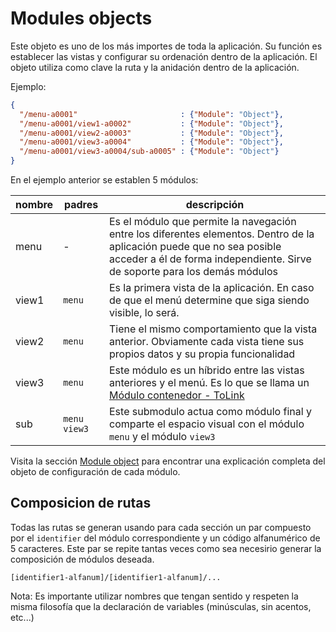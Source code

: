 # Modules objects

Este objeto es uno de los más importes de toda la aplicación. Su función es establecer las vistas y configurar su ordenación dentro de la aplicación. El objeto utiliza como clave la ruta y la anidación dentro de la aplicación.

Ejemplo:
```json
{
  "/menu-a0001"                       : {"Module": "Object"},
  "/menu-a0001/view1-a0002"           : {"Module": "Object"},
  "/menu-a0001/view2-a0003"           : {"Module": "Object"},
  "/menu-a0001/view3-a0004"           : {"Module": "Object"},
  "/menu-a0001/view3-a0004/sub-a0005" : {"Module": "Object"}
}
```

En el ejemplo anterior se establen 5 módulos:

| nombre | padres      | descripción |
| ------ | ----------- | ----------- |
| menu   | -           | Es el módulo que permite la navegación entre los diferentes elementos. Dentro de la aplicación puede que no sea posible acceder a él de forma independiente. Sirve de soporte para los demás módulos |
| view1  | `menu`        | Es la primera vista de la aplicación. En caso de que el menú determine que siga siendo visible, lo será. |
| view2  | `menu`        | Tiene el mismo comportamiento que la vista anterior. Obviamente cada vista tiene sus propios datos y su propia funcionalidad |
| view3  | `menu`        | Este módulo es un híbrido entre las vistas anteriores y el menú. Es lo que se llama un [Módulo contenedor - ToLink]() |
| sub    | `menu` `view3` | Este submodulo actua como módulo final y comparte el espacio visual con el módulo `menu` y el módulo `view3` |

Visita la sección [Module object](module-object.md) para encontrar una explicación completa del objeto de configuración de cada módulo.

## Composicion de rutas

Todas las rutas se generan usando para cada sección un par compuesto por el `identifier` del módulo correspondiente y un código alfanumérico de 5 caracteres. Este par se repite tantas veces como sea necesirio generar la composición de módulos deseada.

```
[identifier1-alfanum]/[identifier1-alfanum]/...
```

Nota: Es importante utilizar nombres que tengan sentido y respeten la misma filosofía que la declaración de variables (minúsculas, sin acentos, etc...)
